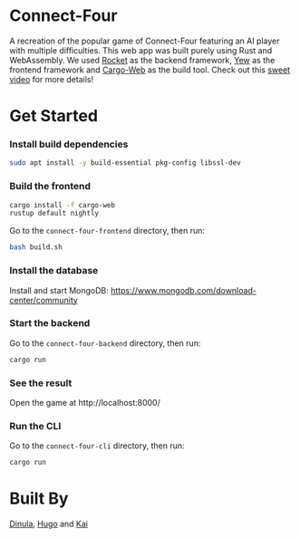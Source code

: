 # Connect-Four

A recreation of the popular game of Connect-Four featuring an AI player with multiple difficulties. This web app was built purely using Rust and WebAssembly. We used [Rocket](https://rocket.rs/) as the backend framework, [Yew](https://yew.rs/docs/) as the frontend framework and [Cargo-Web](https://github.com/koute/cargo-web) as the build tool. Check out this [sweet video](https://www.youtube.com/watch?v=4nV84WVmwwU) for more details!

# Get Started

### Install build dependencies

```bash
sudo apt install -y build-essential pkg-config libssl-dev
```

### Build the frontend

```bash
cargo install -f cargo-web
rustup default nightly
```

Go to the `connect-four-frontend` directory, then run: 

```bash
bash build.sh
```

### Install the database

Install and start MongoDB: https://www.mongodb.com/download-center/community

### Start the backend

Go to the `connect-four-backend` directory, then run:

```bash
cargo run
```

### See the result

Open the game at http://localhost:8000/

### Run the CLI

Go to the `connect-four-cli` directory, then run:

```bash
cargo run
```

# Built By

[Dinula](https://github.com/dinulade101), [Hugo](https://github.com/jspenguin2017) and [Kai](https://github.com/Kai-Bailey)
